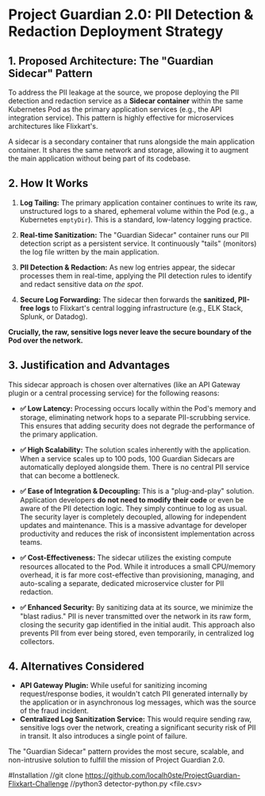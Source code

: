 # Project Guardian 2.0: PII Detection & Redaction Deployment Strategy

## 1. Proposed Architecture: The "Guardian Sidecar" Pattern

To address the PII leakage at the source, we propose deploying the PII detection and redaction service as a **Sidecar container** within the same Kubernetes Pod as the primary application services (e.g., the API integration service). This pattern is highly effective for microservices architectures like Flixkart's.

A sidecar is a secondary container that runs alongside the main application container. It shares the same network and storage, allowing it to augment the main application without being part of its codebase.



## 2. How It Works

1.  **Log Tailing:** The primary application container continues to write its raw, unstructured logs to a shared, ephemeral volume within the Pod (e.g., a Kubernetes `emptyDir`). This is a standard, low-latency logging practice.

2.  **Real-time Sanitization:** The "Guardian Sidecar" container runs our PII detection script as a persistent service. It continuously "tails" (monitors) the log file written by the main application.

3.  **PII Detection & Redaction:** As new log entries appear, the sidecar processes them in real-time, applying the PII detection rules to identify and redact sensitive data *on the spot*.

4.  **Secure Log Forwarding:** The sidecar then forwards the **sanitized, PII-free logs** to Flixkart's central logging infrastructure (e.g., ELK Stack, Splunk, or Datadog).

**Crucially, the raw, sensitive logs never leave the secure boundary of the Pod over the network.**

## 3. Justification and Advantages

This sidecar approach is chosen over alternatives (like an API Gateway plugin or a central processing service) for the following reasons:

* **✅ Low Latency:** Processing occurs locally within the Pod's memory and storage, eliminating network hops to a separate PII-scrubbing service. This ensures that adding security does not degrade the performance of the primary application.

* **✅ High Scalability:** The solution scales inherently with the application. When a service scales up to 100 pods, 100 Guardian Sidecars are automatically deployed alongside them. There is no central PII service that can become a bottleneck.

* **✅ Ease of Integration & Decoupling:** This is a "plug-and-play" solution. Application developers **do not need to modify their code** or even be aware of the PII detection logic. They simply continue to log as usual. The security layer is completely decoupled, allowing for independent updates and maintenance. This is a massive advantage for developer productivity and reduces the risk of inconsistent implementation across teams.

* **✅ Cost-Effectiveness:** The sidecar utilizes the existing compute resources allocated to the Pod. While it introduces a small CPU/memory overhead, it is far more cost-effective than provisioning, managing, and auto-scaling a separate, dedicated microservice cluster for PII redaction.

* **✅ Enhanced Security:** By sanitizing data at its source, we minimize the "blast radius." PII is never transmitted over the network in its raw form, closing the security gap identified in the initial audit. This approach also prevents PII from ever being stored, even temporarily, in centralized log collectors.

## 4. Alternatives Considered

* **API Gateway Plugin:** While useful for sanitizing incoming request/response bodies, it wouldn't catch PII generated internally by the application or in asynchronous log messages, which was the source of the fraud incident.
* **Centralized Log Sanitization Service:** This would require sending raw, sensitive logs over the network, creating a significant security risk of PII in transit. It also introduces a single point of failure.

The "Guardian Sidecar" pattern provides the most secure, scalable, and non-intrusive solution to fulfill the mission of Project Guardian 2.0.

#Installation
//git clone https://github.com/localh0ste/ProjectGuardian-Flixkart-Challenge
//python3 detector-python.py <file.csv>
